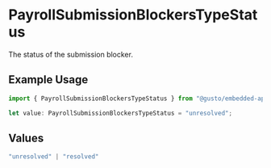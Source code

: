 # PayrollSubmissionBlockersTypeStatus

The status of the submission blocker.

## Example Usage

```typescript
import { PayrollSubmissionBlockersTypeStatus } from "@gusto/embedded-api/models/components/payrollsubmissionblockerstype.js";

let value: PayrollSubmissionBlockersTypeStatus = "unresolved";
```

## Values

```typescript
"unresolved" | "resolved"
```